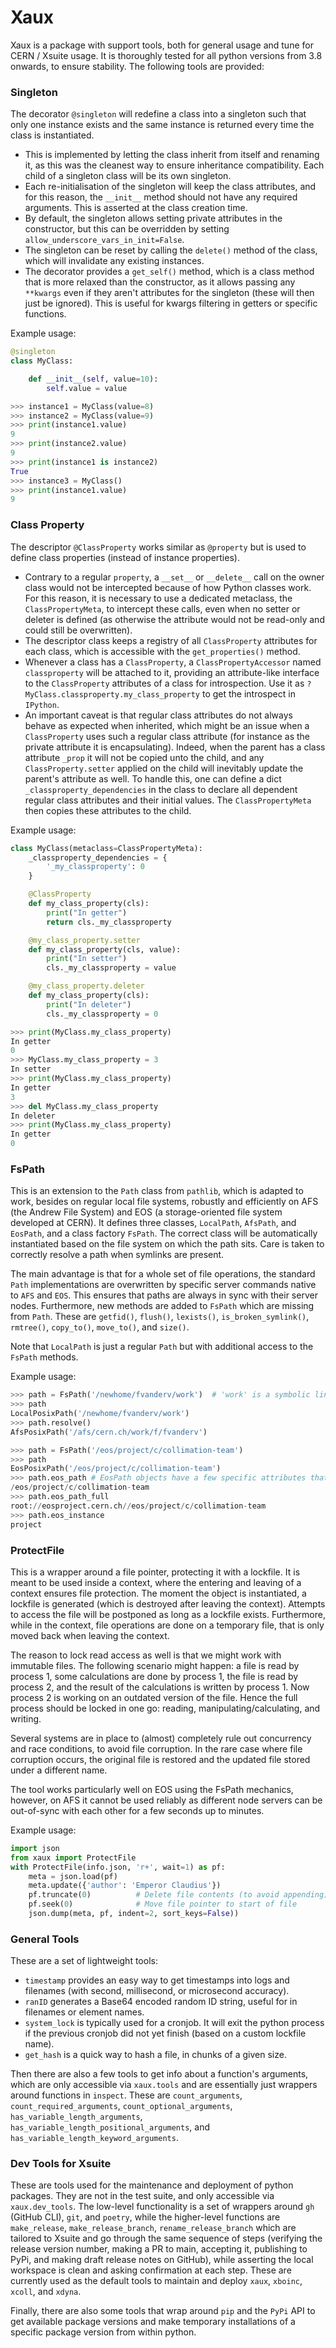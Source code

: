 # Xaux

Xaux is a package with support tools, both for general usage and tune for CERN / Xsuite usage. It is thoroughly tested for all python versions from 3.8 onwards, to ensure stability. The following tools are provided:


### Singleton
The decorator `@singleton` will redefine a class into a singleton such that only one instance exists and the same instance is returned every time the class is instantiated.

- This is implemented by letting the class inherit from itself and renaming it, as this was the cleanest way to ensure inheritance compatibility. Each child of a singleton class will be its own singleton.
- Each re-initialisation of the singleton will keep the class attributes, and for this reason, the `__init__` method should not have any required arguments. This is asserted at the class creation time.
- By default, the singleton allows setting private attributes in the constructor, but this can be overridden by setting `allow_underscore_vars_in_init=False`.
- The singleton can be reset by calling the `delete()` method of the class, which will invalidate any existing instances.
- The decorator provides a `get_self()` method, which is a class method that is more relaxed than the constructor, as it allows passing any `**kwargs` even if they aren't attributes for the singleton (these  will then just be ignored). This is useful for kwargs filtering in getters or specific functions.

Example usage:

```python
@singleton
class MyClass:

    def __init__(self, value=10):
        self.value = value
```
```python
>>> instance1 = MyClass(value=8)
>>> instance2 = MyClass(value=9)
>>> print(instance1.value)
9
>>> print(instance2.value)
9
>>> print(instance1 is instance2)
True
>>> instance3 = MyClass()
>>> print(instance1.value)
9
```


### Class Property
The descriptor `@ClassProperty` works similar as `@property` but is used to define class properties (instead of instance properties).

- Contrary to a regular `property`, a `__set__` or `__delete__` call on the owner class would not be intercepted because of how Python classes work. For this reason, it is necessary to use a dedicated metaclass, the `ClassPropertyMeta`, to intercept these calls, even when no setter or deleter is defined (as otherwise the attribute would not be read-only and could still be overwritten).
- The descriptor class keeps a registry of all `ClassProperty` attributes for each class, which is accessible with the `get_properties()` method.
- Whenever a class has a `ClassProperty`, a `ClassPropertyAccessor` named `classproperty` will be attached to it, providing an attribute-like interface to the `ClassProperty` attributes of a class for introspection. Use it as `?MyClass.classproperty.my_class_property` to get the introspect in `IPython`.
- An important caveat is that regular class attributes do not always behave as expected when inherited, which might be an issue when a `ClassProperty` uses such a regular class attribute (for instance as the private attribute it is encapsulating). Indeed, when the parent has a class attribute `_prop` it will not be copied unto the child, and any `ClassProperty.setter` applied on the child will inevitably update the parent's attribute as well. To handle this, one can define a dict `_classproperty_dependencies` in the class to declare all dependent regular class attributes and their initial values. The `ClassPropertyMeta` then copies these attributes to the child.

Example usage:

```python
class MyClass(metaclass=ClassPropertyMeta):
    _classproperty_dependencies = {
        '_my_classproperty': 0
    }

    @ClassProperty
    def my_class_property(cls):
        print("In getter")
        return cls._my_classproperty

    @my_class_property.setter
    def my_class_property(cls, value):
        print("In setter")
        cls._my_classproperty = value

    @my_class_property.deleter
    def my_class_property(cls):
        print("In deleter")
        cls._my_classproperty = 0
```
```python
>>> print(MyClass.my_class_property)
In getter
0
>>> MyClass.my_class_property = 3
In setter
>>> print(MyClass.my_class_property)
In getter
3
>>> del MyClass.my_class_property
In deleter
>>> print(MyClass.my_class_property)
In getter
0
```


### FsPath
This is an extension to the `Path` class from `pathlib`, which is adapted to work, besides on regular local file systems, robustly and efficiently on AFS (the Andrew File System) and EOS (a storage-oriented file system developed at CERN). It defines three classes, `LocalPath`, `AfsPath`, and `EosPath`, and a class factory `FsPath`. The correct class will be automatically instantiated based on the file system on which the path sits. Care is taken to correctly resolve a path when symlinks are present.

The main advantage is that for a whole set of file operations, the standard `Path` implementations are overwritten by specific server commands native to `AFS` and `EOS`. This ensures that paths are always in sync with their server nodes. Furthermore, new methods are added to `FsPath` which are missing from `Path`. These are `getfid()`, `flush()`, `lexists()`, `is_broken_symlink()`, `rmtree()`, `copy_to()`, `move_to()`, and `size()`.

Note that `LocalPath` is just a regular `Path` but with additional access to the `FsPath` methods.

Example usage:

```python
>>> path = FsPath('/newhome/fvanderv/work')  # 'work' is a symbolic link on a local file system that points to an AFS folder
>>> path
LocalPosixPath('/newhome/fvanderv/work')
>>> path.resolve()
AfsPosixPath('/afs/cern.ch/work/f/fvanderv')
```
```python
>>> path = FsPath('/eos/project/c/collimation-team')
>>> path
EosPosixPath('/eos/project/c/collimation-team')
>>> path.eos_path # EosPath objects have a few specific attributes that correctly resolve EOS components
/eos/project/c/collimation-team
>>> path.eos_path_full
root://eosproject.cern.ch//eos/project/c/collimation-team
>>> path.eos_instance
project
```


### ProtectFile
This is a wrapper around a file pointer, protecting it with a lockfile. It is meant to be used inside a context, where the entering and leaving of a context ensures file protection. The moment the object is instantiated, a lockfile is generated (which is destroyed after leaving the context). Attempts to access the file will be postponed as long as a lockfile exists. Furthermore, while in the context, file operations are done on a temporary file, that is only moved back when leaving the context.

The reason to lock read access as well is that we might work with immutable files. The following scenario might happen: a file is read by process 1, some calculations are done by process 1, the file is read by process 2, and the result of the calculations is written by process 1. Now process 2 is working on an outdated version of the file. Hence the full process should be locked in one go: reading, manipulating/calculating, and writing.

Several systems are in place to (almost) completely rule out concurrency and race conditions, to avoid file corruption. In the rare case where file corruption occurs, the original file is restored and the updated file stored under a different name.

The tool works particularly well on EOS using the FsPath mechanics, however, on AFS it cannot be used reliably as different node servers can be out-of-sync with each other for a few seconds up to minutes.

Example usage:

```python
import json
from xaux import ProtectFile
with ProtectFile(info.json, 'r+', wait=1) as pf:
    meta = json.load(pf)
    meta.update({'author': 'Emperor Claudius'})
    pf.truncate(0)          # Delete file contents (to avoid appending)
    pf.seek(0)              # Move file pointer to start of file
    json.dump(meta, pf, indent=2, sort_keys=False))
```

### General Tools
These are a set of lightweight tools:
 - `timestamp` provides an easy way to get timestamps into logs and filenames (with second, millisecond, or microsecond accuracy).
 - `ranID` generates a Base64 encoded random ID string, useful for in filenames or element names.
 - `system_lock` is typically used for a cronjob. It will exit the python process if the previous cronjob did not yet finish (based on a custom lockfile name).
 - `get_hash` is a quick way to hash a file, in chunks of a given size.

Then there are also a few tools to get info about a function's arguments, which are only accessible via `xaux.tools` and are essentially just wrappers around functions in `inspect`. These are `count_arguments`, `count_required_arguments`, `count_optional_arguments`, `has_variable_length_arguments`, `has_variable_length_positional_arguments`, and `has_variable_length_keyword_arguments`.


### Dev Tools for Xsuite
These are tools used for the maintenance and deployment of python packages. They are not in the test suite, and only accessible via `xaux.dev_tools`. The low-level functionality is a set of wrappers around `gh` (GitHub CLI), `git`, and `poetry`, while the higher-level functions are `make_release`, `make_release_branch`, `rename_release_branch` which are tailored to Xsuite and go through the same sequence of steps (verifying the release version number, making a PR to main, accepting it, publishing to PyPi, and making draft release notes on GitHub), while asserting the local workspace is clean and asking confirmation at each step. These are currently used as the default tools to maintain and deploy `xaux`, `xboinc`, `xcoll`, and `xdyna`.

Finally, there are also some tools that wrap around `pip` and the `PyPi` API to get available package versions and make temporary installations of a specific package version from within python.

